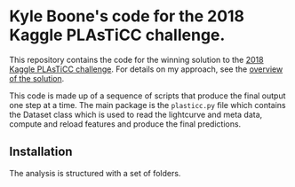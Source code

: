 # Kyle Boone's code for the 2018 Kaggle PLAsTiCC challenge.

This repository contains the code for the winning solution to the [2018 Kaggle
PLAsTiCC challenge](https://www.kaggle.com/c/PLAsTiCC-2018). For details on my
approach, see the [overview of the
solution](https://www.kaggle.com/c/PLAsTiCC-2018/discussion/75033).

This code is made up of a sequence of scripts that produce the final output one
step at a time. The main package is the `plasticc.py` file which contains the
Dataset class which is used to read the lightcurve and meta data, compute and
reload features and produce the final predictions.

## Installation

The analysis is structured with a set of folders.
